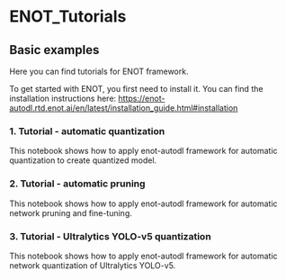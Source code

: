 # ENOT_Tutorials
## Basic examples
Here you can find tutorials for ENOT framework.

To get started with ENOT, you first need to install it. You can find the
installation instructions here:
https://enot-autodl.rtd.enot.ai/en/latest/installation_guide.html#installation

### 1. Tutorial - automatic quantization
This notebook shows how to apply enot-autodl framework for
automatic quantization to create quantized model.

### 2. Tutorial - automatic pruning
This notebook shows how to apply enot-autodl framework for
automatic network pruning and fine-tuning.

### 3. Tutorial - Ultralytics YOLO-v5 quantization
This notebook shows how to apply enot-autodl framework for
automatic network quantization of Ultralytics YOLO-v5.
